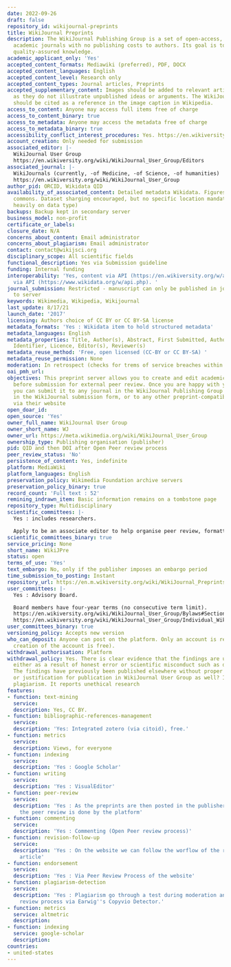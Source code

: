 ```yaml
---
date: 2022-09-26
draft: false
repository_id: wikijournal-preprints
title: WikiJournal Preprints
description: The WikiJournal Publishing Group is a set of open-access, peer-reviewed
  academic journals with no publishing costs to authors. Its goal is to provide free,
  quality-assured knowledge.
academic_applicant_only: 'Yes'
accepted_content_formats: Mediawiki (preferred), PDF, DOCX
accepted_content_languages: English
accepted_content_level: Research only
accepted_content_types: Journal articles, Preprints
accepted_supplementary_content: Images should be added to relevant articles, as long
  as they do not illustrate unpublished ideas or arguments. The WikiJournal article
  should be cited as a reference in the image caption in Wikipedia.
access_to_content: Anyone may access full items free of charge
access_to_content_binary: true
access_to_metadata: Anyone may access the metadata free of charge
access_to_metadata_binary: true
accessibility_conflict_interest_procedures: Yes. https://en.wikiversity.org/wiki/WikiJournal_User_Group/Ethics_statement#Disclosure_and_Conflict_of_Interest
account_creation: Only needed for submission
associated_editor: |-
  WikiJournal User Group
  https://en.wikiversity.org/wiki/WikiJournal_User_Group/Editors
associated_journal: |-
  WikiJournals (currently, -of Medicine, -of Science, -of humanities)
  https://en.wikiversity.org/wiki/WikiJournal_User_Group
author_pid: ORCID, Wikidata QID
availability_of_associated_content: Detailed metadata Wikidata. Figures into wikimedia
  commons. Dataset sharging encouraged, but no specific location mandated (depends
  heavily on data type)
backups: Backup kept in secondary server
business_model: non-profit
certificate_or_labels:
closure_date: N/A
concerns_about_content: Email administrator
concerns_about_plagiarism: Email administrator
contact: contact@wikijsci.org
disciplinary_scope: All scientific fields
functional_description: Yes via Submission guideline
funding: Internal funding
interoperability: 'Yes, content via API (https://en.wikiversity.org/w/api.php). Metadata
  via API (https://www.wikidata.org/w/api.php). '
journal_submission: Restricted - manuscript can only be published in journal linked
  to server
keywords: Wikimedia, Wikipedia, Wikijournal
last_update: 8/17/21
launch_date: '2017'
licensing: Authors choice of CC BY or CC BY-SA license
metadata_formats: 'Yes : Wikidata item to hold structured metadata'
metadata_languages: English
metadata_properties: Title, Author(s), Abstract, First Submitted, Author(s) info,
  Identifier, Licence, Editor(s), Reviewer(s)
metadata_reuse_method: 'Free, open licensed (CC-BY or CC BY-SA) '
metadata_reuse_permission: None
moderation: In retrospect (checks for trems of service breaches within 24 hours)
oai_pmh_url:
objectives: This preprint server allows you to create and edit academic articles drafts
  before submission for external peer review. Once you are happy with your article,
  you can submit it to any journal in the WikiJournal Publishing Group by filling
  in the WikiJournal submission form, or to any other preprint-compatible journal
  via their website
open_doar_id:
open_source: 'Yes'
owner_full_name: WikiJournal User Group
owner_short_name: WJ
owner_url: https://meta.wikimedia.org/wiki/WikiJournal_User_Group
ownership_type: Publishing organisation (publisher)
pid: QID and then DOI after Open Peer review process
peer_review_status: 'No'
persistence_of_content: Yes, indefinite
platform: MediaWiki
platform_languages: English
preservation_policy: Wikimedia Foundation archive servers
preservation_policy_binary: true
record_count: 'Full text : 52'
remining_indrawn_item: Basic information remains on a tombstone page
repository_type: Multidisciplinary
scientific_committees: |-
  Yes : includes researchers.

  Apply to be an associate editor to help organise peer review, formatting and Wikipedia-integration of potential upcoming articles. For more information : https://en.wikiversity.org/wiki/WikiJournal_User_Group/Associate_editors
scientific_committees_binary: true
service_pricing: None
short_name: WikiJPre
status: open
terms_of_use: 'Yes'
text_embargo: No, only if the publisher imposes an embargo period
time_submission_to_posting: Instant
repository_url: https://en.m.wikiversity.org/wiki/WikiJournal_Preprints
user_committees: |-
  Yes : Advisory Board.

  Board members have four-year terms (no consecutive term limit).
  https://en.wikiversity.org/wiki/WikiJournal_User_Group/Bylaws#Section_5._Duration_of_Term
  https://en.wikiversity.org/wiki/WikiJournal_User_Group/Individual_WikiJournal_bylaws#Section_4._Duration_of_Term
user_committees_binary: true
versioning_policy: Accepts new version
who_can_deposit: Anyone can post on the platform. Only an account is required ( The
  creation of the account is free).
withdrawal_authorisation: Platform
withdrawal_policy: Yes. There is clear evidence that the findings are unreliable,
  either as a result of honest error or scientific misconduct such as data fabrication.
  The findings have previously been published elsewhere without proper permission
  or justification for publication in WikiJournal User Group as well? It contains
  plagiarism. It reports unethical research
features:
- function: text-mining
  service:
  description: Yes, CC BY.
- function: bibliographic-references-management
  service:
  description: 'Yes: Integrated zotero (via citoid), free.'
- function: metrics
  service:
  description: Views, for everyone
- function: indexing
  service:
  description: 'Yes : Google Scholar'
- function: writing
  service:
  description: 'Yes : VisualEditor'
- function: peer-review
  service:
  description: 'Yes : As the preprints are then posted in the publisher''s journals,
    the peer review is done by the platform'
- function: commenting
  service:
  description: 'Yes : Commenting (Open Peer review process)'
- function: revision-follow-up
  service:
  description: 'Yes : On the website we can follow the worflow of the review of the
    article'
- function: endorsement
  service:
  description: 'Yes : Via Peer Review Process of the website'
- function: plagiarism-detection
  service:
  description: 'Yes : Plagiarism go through a test during moderation and open peer
    review process via Earwig''s Copyvio Detector.'
- function: metrics
  service: altmetric
  description:
- function: indexing
  service: google-scholar
  description:
countries:
- united-states
---
```



